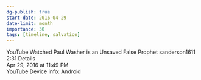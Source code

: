 ```yaml
---
dg-publish: true
start-date: 2016-04-29
date-limit: month
importance: 30
tags: [timeline, salvation]
---
```


YouTube
Watched Paul Washer is an Unsaved False Prophet
sanderson1611 2:31
Details  
Apr 29, 2016 at 11:49 PM  
YouTube
Device info: Android
